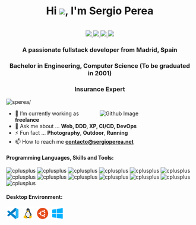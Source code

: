<h1 align="center">Hi <img src="https://raw.githubusercontent.com/iampavangandhi/iampavangandhi/master/gifs/Hi.gif" width="30px">, I'm Sergio Perea</h1>
 <p align="center"><br/>
  
  <a href="https://www.sergioperea.net/">
    <img src="https://img.shields.io/badge/blog-my%20personal%20site-red">
  </a>
  
  <a href="https://twitter.com/SergioPereaDev">
    <img src="https://img.shields.io/badge/twitter-SergioPereaDev-blue">
  </a>
  
   <a href="https://www.linkedin.com/in/sergperea/">
    <img src="https://img.shields.io/badge/linkedin-sergperea-blue">
  </a>
  
  <a href="https://www.instagram.com/SergioPereaDev/">
    <img src="https://img.shields.io/badge/instagram-SergioPereaDev-red">
  </a>
  
  
</p>

<h3 align="center">A passionate fullstack developer from Madrid, Spain</h3>
<h3 align="center">Bachelor in Engineering, Computer Science (To be graduated in 2001)</h3>
<h3 align="center">Insurance Expert</h3>
<p align="left"> <img src=https://komarev.com/ghpvc/?username=sperea alt=sperea/></p>


<img width="50%" align="right" alt="Github Image" src="https://raw.githubusercontent.com/onimur/.github/master/.resources/git-header.svg" />


- 🔭 I’m currently working as **freelance**
- 💬 Ask me about ... **Web, DDD, XP, CI/CD, DevOps**
- ⚡ Fun fact ... **Photography**, **Outdoor**, **Running**
- 📫 How to reach me **contacto@sergioperea.net**
<h4>Programming Languages, Skills and Tools: </h4>
<p align="left">
  <img style="margin: auto;" src="https://raw.githubusercontent.com/sperea/devicon/master/icons/java/java-original.svg" alt=cplusplus width="36" height="36"/>
  <img style="margin: auto;" src="https://raw.githubusercontent.com/sperea/devicon/master/icons/python/python-original.svg" alt=cplusplus width="36" height="36"/>
  <img style="margin: auto;" src="https://raw.githubusercontent.com/sperea/devicon/master/icons/javascript/javascript-original.svg" alt=cplusplus width="36" height="36"/>
 <img style="margin: auto;" src="https://raw.githubusercontent.com/sperea/devicon/master/icons/spring/spring-original.svg" alt=cplusplus width="36" height="36"/>
 <img style="margin: auto;" src="https://raw.githubusercontent.com/sperea/devicon/master/icons/django/django-plain.svg" alt=cplusplus width="36" height="36"/>
 <img style="margin: auto;" src="https://raw.githubusercontent.com/sperea/devicon/master/icons/react/react-original.svg" alt=cplusplus width="36" height="36"/>
 <img style="margin: auto;" src="https://raw.githubusercontent.com/sperea/devicon/master/icons/vuejs/vuejs-original.svg" alt=cplusplus width="36" height="36"/>
 <img style="margin: auto;" src="https://raw.githubusercontent.com/sperea/devicon/master/icons/nuxtjs/nuxtjs-original.svg" alt=cplusplus width="36" height="36"/>
 <img style="margin: auto;" src="https://raw.githubusercontent.com/sperea/devicon/master/icons/nextjs/nextjs-original.svg" alt=cplusplus width="36" height="36"/>


<img style="margin: auto;" src="https://raw.githubusercontent.com/sperea/devicon/master/icons/postgresql/postgresql-original.svg" alt=cplusplus width="36" height="36"/>
<img style="margin: auto;" src="https://github.com/sperea/devicon/blob/master/icons/mysql/mysql-original.svg" alt=cplusplus width="36" height="36"/>
<img style="margin: auto;" src="https://raw.githubusercontent.com/sperea/devicon/master/icons/mongodb/mongodb-original.svg" alt=cplusplus width="36" height="36"/>


 <img style="margin: auto;" src="https://raw.githubusercontent.com/sperea/devicon/master/icons/docker/docker-original.svg" alt=cplusplus width="36" height="36"/>
</p>

<h4>Desktop Environment: </h4>
<p align="left">
  <img style="margin: auto;" src="https://raw.githubusercontent.com/sachinverma53121/sachinverma53121/master/icons/vsc.png" alt=vs width="36" height="36"/>
  <img style="margin: auto;" src="https://raw.githubusercontent.com/sachinverma53121/sachinverma53121/master/icons/linux.png" alt=linux width="36" height="36"/>
  <img style="margin: auto;" src="https://raw.githubusercontent.com/sachinverma53121/sachinverma53121/master/icons/ubuntu.png" alt=ubuntu width="36" height="36"/>
  <img style="margin: auto;" src="https://raw.githubusercontent.com/sachinverma53121/sachinverma53121/master/icons/win10.png" alt=windows10 width="36" height="36"/>
</p>




